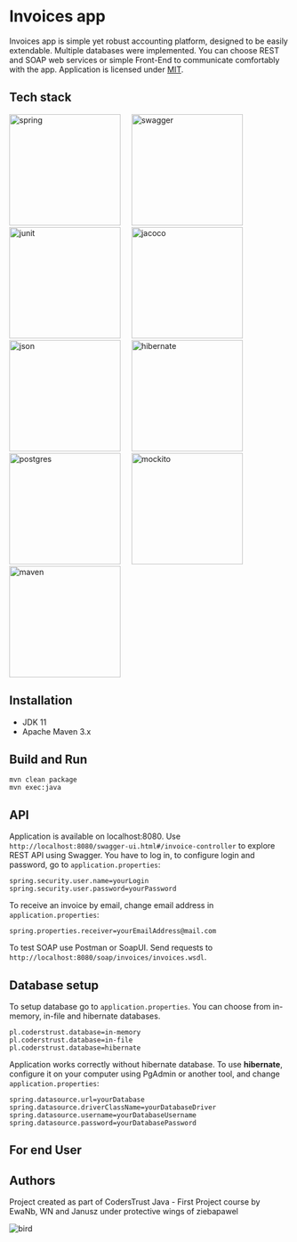 # Invoices app
Invoices app is simple yet robust accounting platform, designed to be easily extendable. Multiple databases were implemented. You can choose REST and SOAP web services or simple Front-End to communicate comfortably with the app. Application is licensed under [MIT](https://en.wikipedia.org/wiki/MIT_License).

## Tech stack
<p float="left">
<img src="https://upload.wikimedia.org/wikipedia/commons/thumb/4/44/Spring_Framework_Logo_2018.svg/320px-Spring_Framework_Logo_2018.svg.png" alt="spring" width="200"/>&nbsp;&nbsp;&nbsp;&nbsp;
<img src="https://www.ixpole.com/wp-content/uploads/2018/05/Swagger-logo-300x106.png" alt="swagger" width="200"/>&nbsp;&nbsp;&nbsp;&nbsp;
<img src="https://cdn-images-1.medium.com/max/800/1*AiTBjfsoj3emarTpaeNgKQ.png" alt="junit" width="200"/>&nbsp;&nbsp;&nbsp;&nbsp;
<img src="https://www.jacoco.org/images/jacoco.png" alt="jacoco" width="200"/>
<img src="https://www.ydop.com/wp-content/uploads/2015/06/json-logo-300x143.png" alt="json" width="200"/>&nbsp;&nbsp;&nbsp;&nbsp;
<img src="http://fruzenshtein.com/wp-content/uploads/2014/01/Hibernate-logo.png" alt="hibernate" width="200"/>&nbsp;&nbsp;&nbsp;&nbsp;
<img src="https://d1.awsstatic.com/rdsImages/postgresql_logo.6de4615badd99412268bc6aa8fc958a0f403dd41.png" alt="postgres" width="200"/>&nbsp;&nbsp;&nbsp;&nbsp;
<img src="https://static.javadoc.io/org.mockito/mockito-core/2.27.0/org/mockito/logo.png" alt="mockito" width="200"/>
<img src="http://training.bizleap.com/wp-content/uploads/2018/02/maven-logo.png" alt="maven" width="200"/>   
</p>

## Installation
* JDK 11
* Apache Maven 3.x

## Build and Run
    mvn clean package
    mvn exec:java 
## API
Application is available on localhost:8080. Use `http://localhost:8080/swagger-ui.html#/invoice-controller` to explore REST API using Swagger. You have to log in, to configure login and password, go to `application.properties`:
```
spring.security.user.name=yourLogin
spring.security.user.password=yourPassword
```
To receive an invoice by email, change email address in `application.properties`:
```
spring.properties.receiver=yourEmailAddress@mail.com
```
To test SOAP use Postman or SoapUI. Send requests to `http://localhost:8080/soap/invoices/invoices.wsdl`.
## Database setup
To setup database go to `application.properties`. You can choose from in-memory, in-file and hibernate databases.
```
pl.coderstrust.database=in-memory
pl.coderstrust.database=in-file
pl.coderstrust.database=hibernate
```
Application works correctly without hibernate database.
To use **hibernate**, configure it on your computer using PgAdmin or another tool, and change `application.properties`:
```
spring.datasource.url=yourDatabase
spring.datasource.driverClassName=yourDatabaseDriver
spring.datasource.username=yourDatabaseUsername
spring.datasource.password=yourDatabasePassword
```
## For end User

## Authors
Project created as part of CodersTrust Java - First Project course by EwaNb, WN and Janusz under protective wings of ziebapawel

<img src="http://i.imgur.com/FdEIPId.jpg" alt="bird" />
